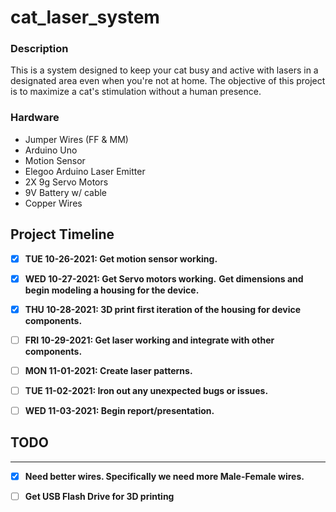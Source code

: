 # cat_laser_system

### Description
This is a system designed to keep your cat busy and active with lasers in a designated area even when you're not at home. 
The objective of this project is to maximize a cat's stimulation without a human presence. 

### Hardware 
* Jumper Wires (FF & MM)
* Arduino Uno
* Motion Sensor 
* Elegoo Arduino Laser Emitter 
* 2X 9g Servo Motors 
* 9V Battery w/ cable
* Copper Wires 

## Project Timeline 

- [X]  **TUE 10-26-2021: Get motion sensor working.**
- [X]  **WED 10-27-2021: Get Servo motors working.**
                  **Get dimensions and begin modeling a housing for the device.**
- [X]  **THU 10-28-2021: 3D print first iteration of the housing for device components.** 
- [ ]  **FRI 10-29-2021: Get laser working and integrate with other components.** 

- [ ]  **MON 11-01-2021: Create laser patterns.** 
- [ ]  **TUE 11-02-2021: Iron out any unexpected bugs or issues.**
- [ ]  **WED 11-03-2021: Begin report/presentation.** 

## TODO

* ****
- [X]  **Need better wires. Specifically we need more Male-Female wires.**
- [ ]  **Get USB Flash Drive for 3D printing** 

